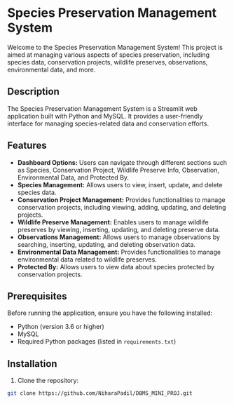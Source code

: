 # Species Preservation Management System

Welcome to the Species Preservation Management System! This project is aimed at managing various aspects of species preservation, including species data, conservation projects, wildlife preserves, observations, environmental data, and more.

## Description

The Species Preservation Management System is a Streamlit web application built with Python and MySQL. It provides a user-friendly interface for managing species-related data and conservation efforts.

## Features

- **Dashboard Options:** Users can navigate through different sections such as Species, Conservation Project, Wildlife Preserve Info, Observation, Environmental Data, and Protected By.
- **Species Management:** Allows users to view, insert, update, and delete species data.
- **Conservation Project Management:** Provides functionalities to manage conservation projects, including viewing, adding, updating, and deleting projects.
- **Wildlife Preserve Management:** Enables users to manage wildlife preserves by viewing, inserting, updating, and deleting preserve data.
- **Observations Management:** Allows users to manage observations by searching, inserting, updating, and deleting observation data.
- **Environmental Data Management:** Provides functionalities to manage environmental data related to wildlife preserves.
- **Protected By:** Allows users to view data about species protected by conservation projects.

## Prerequisites

Before running the application, ensure you have the following installed:

- Python (version 3.6 or higher)
- MySQL
- Required Python packages (listed in `requirements.txt`)

## Installation

1. Clone the repository:

```bash
git clone https://github.com/NiharaPadil/DBMS_MINI_PROJ.git
